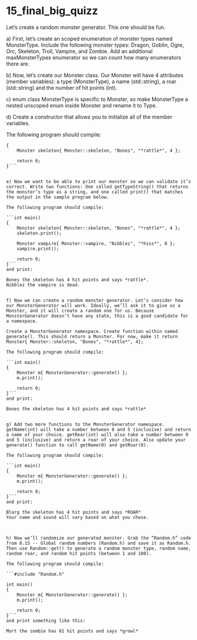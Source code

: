 # 15_final_big_quizz

Let’s create a random monster generator. This one should be fun.

a) First, let’s create an scoped enumeration of monster types named MonsterType. Include the following monster types: Dragon, Goblin, Ogre, Orc, Skeleton, Troll, Vampire, and Zombie. Add an additional maxMonsterTypes enumerator so we can count how many enumerators there are.



b) Now, let’s create our Monster class. Our Monster will have 4 attributes (member variables): a type (MonsterType), a name (std::string), a roar (std::string) and the number of hit points (int).



c) enum class MonsterType is specific to Monster, so make MonsterType a nested unscoped enum inside Monster and rename it to Type.



d) Create a constructor that allows you to initialize all of the member variables.

The following program should compile:

```int main()
{
	Monster skeleton{ Monster::skeleton, "Bones", "*rattle*", 4 };

	return 0;
}```


e) Now we want to be able to print our monster so we can validate it’s correct. Write two functions: One called getTypeString() that returns the monster’s type as a string, and one called print() that matches the output in the sample program below.

The following program should compile:

```int main()
{
	Monster skeleton{ Monster::skeleton, "Bones", "*rattle*", 4 };
	skeleton.print();

	Monster vampire{ Monster::vampire, "Nibblez", "*hiss*", 0 };
	vampire.print();

	return 0;
}```
and print:

Bones the skeleton has 4 hit points and says *rattle*.
Nibblez the vampire is dead.


f) Now we can create a random monster generator. Let’s consider how our MonsterGenerator will work. Ideally, we’ll ask it to give us a Monster, and it will create a random one for us. Because MonsterGenerator doesn’t have any state, this is a good candidate for a namespace.

Create a MonsterGenerator namespace. Create function within named generate(). This should return a Monster. For now, make it return Monster{ Monster::skeleton, "Bones", "*rattle*", 4};

The following program should compile:

```int main()
{
	Monster m{ MonsterGenerator::generate() };
	m.print();

	return 0;
}```
and print:

Bones the skeleton has 4 hit points and says *rattle*


g) Add two more functions to the MonsterGenerator namespace. getName(int) will take a number between 0 and 5 (inclusive) and return a name of your choice. getRoar(int) will also take a number between 0 and 5 (inclusive) and return a roar of your choice. Also update your generate() function to call getName(0) and getRoar(0).

The following program should compile:

```int main()
{
	Monster m{ MonsterGenerator::generate() };
	m.print();

	return 0;
}```
and print:

Blarg the skeleton has 4 hit points and says *ROAR*
Your name and sound will vary based on what you chose.



h) Now we’ll randomize our generated monster. Grab the “Random.h” code from 8.15 -- Global random numbers (Random.h) and save it as Random.h. Then use Random::get() to generate a random monster type, random name, random roar, and random hit points (between 1 and 100).

The following program should compile:

```#include "Random.h"

int main()
{
	Monster m{ MonsterGenerator::generate() };
	m.print();

	return 0;
}```
and print something like this:

Mort the zombie has 61 hit points and says *growl*